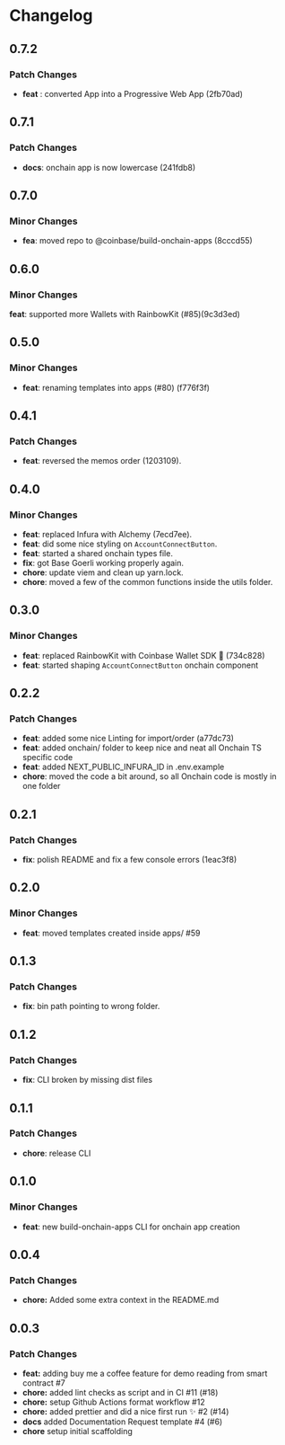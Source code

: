# Changelog

## 0.7.2

### Patch Changes

- **feat** : converted App into a Progressive Web App (2fb70ad)

## 0.7.1

### Patch Changes

- **docs**: onchain app is now lowercase (241fdb8)

## 0.7.0

### Minor Changes

- **fea**: moved repo to @coinbase/build-onchain-apps (8cccd55)

## 0.6.0

### Minor Changes

**feat**: supported more Wallets with RainbowKit (#85)(9c3d3ed)

## 0.5.0

### Minor Changes

- **feat**: renaming templates into apps (#80) (f776f3f)

## 0.4.1

### Patch Changes

- **feat**: reversed the memos order (1203109).

## 0.4.0

### Minor Changes

- **feat**: replaced Infura with Alchemy (7ecd7ee).
- **feat**: did some nice styling on `AccountConnectButton`.
- **feat**: started a shared onchain types file.
- **fix**: got Base Goerli working properly again.
- **chore**: update viem and clean up yarn.lock.
- **chore**: moved a few of the common functions inside the utils folder.

## 0.3.0

### Minor Changes

- **feat**: replaced RainbowKit with Coinbase Wallet SDK 💙 (734c828)
- **feat**: started shaping `AccountConnectButton` onchain component

## 0.2.2

### Patch Changes

- **feat**: added some nice Linting for import/order (a77dc73)
- **feat**: added onchain/ folder to keep nice and neat all Onchain TS specific code
- **feat**: added NEXT_PUBLIC_INFURA_ID in .env.example
- **chore**: moved the code a bit around, so all Onchain code is mostly in one folder

## 0.2.1

### Patch Changes

- **fix**: polish README and fix a few console errors (1eac3f8)

## 0.2.0

### Minor Changes

- **feat**: moved templates created inside apps/ #59

## 0.1.3

### Patch Changes

- **fix**: bin path pointing to wrong folder.

## 0.1.2

### Patch Changes

- **fix**: CLI broken by missing dist files

## 0.1.1

### Patch Changes

- **chore**: release CLI

## 0.1.0

### Minor Changes

- **feat**: new build-onchain-apps CLI for onchain app creation

## 0.0.4

### Patch Changes

- **chore:** Added some extra context in the README.md

## 0.0.3

### Patch Changes

- **feat:** adding buy me a coffee feature for demo reading from smart contract #7
- **chore:** added lint checks as script and in CI #11 (#18)
- **chore:** setup Github Actions format workflow #12
- **chore:** added prettier and did a nice first run ✨ #2 (#14)
- **docs** added Documentation Request template #4 (#6)
- **chore** setup initial scaffolding
